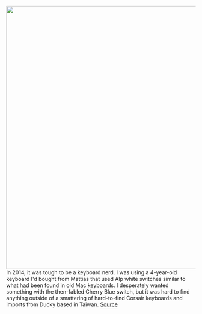 <img src='https://cdn.vox-cdn.com/thumbor/io7Jn2oNZ-aas1bvEvhWfo5x_SE=/0x0:2040x1360/1200x800/filters:focal(857x517:1183x843)/cdn.vox-cdn.com/uploads/chorus_image/image/70827484/acastro_220428_5125__0001.0.jpg' width='700px' /><br/>
In 2014, it was tough to be a keyboard nerd. I was using a 4-year-old keyboard I'd bought from Mattias that used Alp white switches similar to what had been found in old Mac keyboards. I desperately wanted something with the then-fabled Cherry Blue switch, but it was hard to find anything outside of a smattering of hard-to-find Corsair keyboards and imports from Ducky based in Taiwan.
<a href='https://www.theverge.com/23053738/mechanical-keyboard-mainstream-evolution-history'> Source <a/>